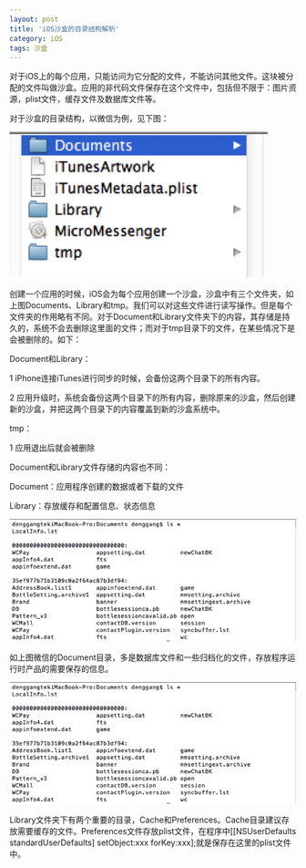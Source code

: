 ```yaml
---
layout: post
title: 'iOS沙盒的目录结构解析'
category: iOS
tags: 沙盒
---
```


对于iOS上的每个应用，只能访问为它分配的文件，不能访问其他文件。这块被分配的文件叫做沙盒。应用的非代码文件保存在这个文件中，包括但不限于：图片资源，plist文件，缓存文件及数据库文件等。

对于沙盒的目录结构，以微信为例，见下图：

![微信沙盒目录结构](/assets/20140126iOSsanbox_1.png)
 
创建一个应用的时候，iOS会为每个应用创建一个沙盒，沙盒中有三个文件夹，如上图Documents、Library和tmp。我们可以对这些文件进行读写操作。但是每个文件夹的作用略有不同。对于Document和Library文件夹下的内容，其存储是持久的，系统不会去删除这里面的文件；而对于tmp目录下的文件，在某些情况下是会被删除的。如下：

Document和Library：

1 iPhone连接iTunes进行同步的时候，会备份这两个目录下的所有内容。

2 应用升级时，系统会备份这两个目录下的所有内容，删除原来的沙盒，然后创建新的沙盒，并把这两个目录下的内容覆盖到新的沙盒系统中。

tmp：

1 应用退出后就会被删除

Document和Library文件存储的内容也不同：

Document：应用程序创建的数据或者下载的文件

Library：存放缓存和配置信息、状态信息


 ![微信Document目录](/assets/20140126iOSsanbox_2.png)
 
如上图微信的Document目录，多是数据库文件和一些归档化的文件，存放程序运行时产品的需要保存的信息。

 
 ![微信Library目录](/assets/20140126iOSsanbox_2.png)
 
Library文件夹下有两个重要的目录，Cache和Preferences。Cache目录建议存放需要缓存的文件。Preferences文件存放plist文件，在程序中[[NSUserDefaults standardUserDefaults] setObject:xxx forKey:xxx];就是保存在这里的plist文件中。


